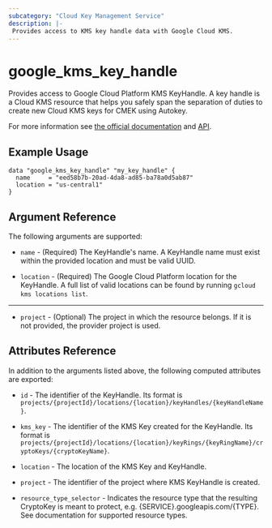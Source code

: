 ```yaml
---
subcategory: "Cloud Key Management Service"
description: |-
 Provides access to KMS key handle data with Google Cloud KMS.
---
```


# google_kms_key_handle

Provides access to Google Cloud Platform KMS KeyHandle. A key handle is a Cloud KMS resource that helps you safely span the separation of duties to create new Cloud KMS keys for CMEK using Autokey.

For more information see
[the official documentation](https://cloud.google.com/kms/docs/resource-hierarchy#key_handles)
and
[API](https://cloud.google.com/kms/docs/reference/rest/v1/projects.locations.keyHandles).


## Example Usage

```hcl
data "google_kms_key_handle" "my_key_handle" {
  name     = "eed58b7b-20ad-4da8-ad85-ba78a0d5ab87"
  location = "us-central1"
}
```

## Argument Reference

The following arguments are supported:

* `name` - (Required) The KeyHandle's name.
    A KeyHandle name must exist within the provided location and must be valid UUID.

* `location` - (Required) The Google Cloud Platform location for the KeyHandle.
    A full list of valid locations can be found by running `gcloud kms locations list`.

- - -

* `project` - (Optional) The project in which the resource belongs. If it
    is not provided, the provider project is used.

## Attributes Reference

In addition to the arguments listed above, the following computed attributes are
exported:

* `id` - The identifier of the KeyHandle. Its format is `projects/{projectId}/locations/{location}/keyHandles/{keyHandleName}`.

* `kms_key` - The identifier of the KMS Key created for the KeyHandle. Its format is `projects/{projectId}/locations/{location}/keyRings/{keyRingName}/cryptoKeys/{cryptoKeyName}`.

* `location` - The location of the KMS Key and KeyHandle.

* `project`  - The identifier of the project where KMS KeyHandle is created.

* `resource_type_selector` - Indicates the resource type that the resulting CryptoKey is meant to protect, e.g. {SERVICE}.googleapis.com/{TYPE}. See documentation for supported resource types.


